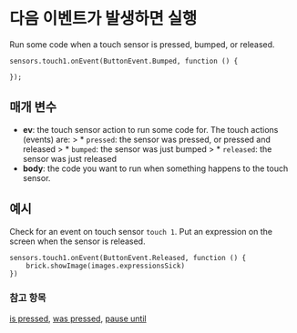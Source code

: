 # 다음 이벤트가 발생하면 실행

Run some code when a touch sensor is pressed, bumped, or released.

```sig
sensors.touch1.onEvent(ButtonEvent.Bumped, function () {

});
```

## 매개 변수

* **ev**: the touch sensor action to run some code for. The touch actions (events) are: > * `pressed`: the sensor was pressed, or pressed and released > * `bumped`: the sensor was just bumped > * `released`: the sensor was just released
* **body**: the code you want to run when something happens to the touch sensor.

## 예시

Check for an event on touch sensor `touch 1`. Put an expression on the screen when the sensor is released.

```blocks
sensors.touch1.onEvent(ButtonEvent.Released, function () {
    brick.showImage(images.expressionsSick)
})
```

### 참고 항목

[is pressed](/reference/sensors/touch-sensor/is-pressed), [was pressed](/reference/sensors/touch-sensor/was-pressed), [pause until](/reference/sensors/touch-sensor/pause-until)